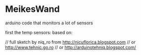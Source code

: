 # MeikesWand
arduino code that monitors a lot of sensors

first the temp sensors:
based on:

// full sketch by niq_ro from http://nicuflorica.blogspot.com
// or http://www.tehnic.go.ro
// or http://arduinotehniq.blogspot.com/
